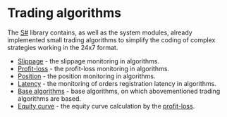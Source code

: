 # Trading algorithms

The [S\#](StockSharpAbout.md) library contains, as well as the system modules, already implemented small trading algorithms to simplify the coding of complex strategies working in the 24x7 format. 

- [Slippage](Slippage.md) \- the slippage monitoring in algorithms. 
- [Profit\-loss](PnL.md) \- the profit\-loss monitoring in algorithms. 
- [Position](Position.md) \- the position monitoring in algorithms. 
- [Latency](Latency.md) \- the monitoring of orders registration latency in algorithms. 
- [Base algorithms](BasicAlgo.md) \- base algorithms, on which abovementioned trading algorithms are based. 
- [Equity curve](Equity.md) \- the equity curve calculation by the [profit\-loss](PnL.md). 
